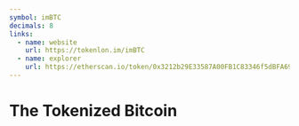```yaml
---
symbol: imBTC
decimals: 8
links:
  - name: website
    url: https://tokenlon.im/imBTC
  - name: explorer
    url: https://etherscan.io/token/0x3212b29E33587A00FB1C83346f5dBFA69A458923
---
```


# The Tokenized Bitcoin
